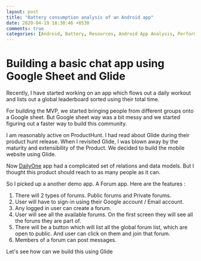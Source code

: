 ```yaml
---
layout: post
title: "Battery consumption analysis of an Android app"
date: 2020-04-19 18:30:46 +0530
comments: true
categories: [Android, Battery, Resources, Android App Analysis, Performance Report]
---
```


# Building a basic chat app using Google Sheet and Glide

Recently, I have started working on an app which flows out a daily workout and lists out a global leaderboard sorted using their total time.

For building the MVP, we started bringing people from different groups onto a Google sheet. But Google sheet way was a bit messy and we started figuring out a faster way to build this community.

I am reasonably active on ProductHunt. I had read about Glide during their product hunt release. When I revisited Glide, I was blown away by the maturity and extensibility of the Product. We decided to build the mobile website using Glide.

Now [DailyOne]() app had a complicated set of relations and data models. But I thought this product should reach to as many people as it can. 

So I picked up a another demo app. A Forum app. Here are the features :

1. There will 2 types of forums. Public forums and Private forums.
2. User will have to sign-in using their Google account / Email account.
3. Any logged in user can create a forum. 
4. User will see all the available forums. On the first screen they will see all the foruns they are part of. 
5. There will be a button which will list all the global forum list, which are open to public. And user can click on them and join that forum.
6. Members of a forum can post messages.


Let's see how can we build this using Glide

